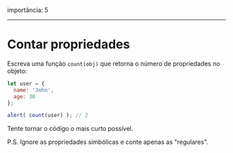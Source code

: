 importância: 5

---

# Contar propriedades

Escreva uma função `count(obj)` que retorna o número de propriedades no objeto:

```js
let user = {
  name: 'John',
  age: 30
};

alert( count(user) ); // 2
```

Tente tornar o código o mais curto possível.

P.S. Ignore as propriedades simbólicas e conte apenas as "regulares".

